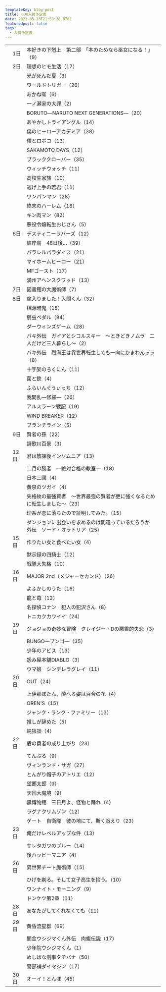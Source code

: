 ```yaml
---
templateKey: blog-post
title: ６月入荷予定表
date: 2023-05-23T21:59:28.878Z
featuredpost: false
tags:
  - 入荷予定表
---
```



|                      |     |                                            |
| -------------------- | --- | ------------------------------------------ |
| <!--StartFragment--> | 1日  | 本好きの下剋上　第二部　「本のためなら巫女になる！」（9）              |
|                      | 2日  | 理想のヒモ生活（17）                                |
|                      | 　   | 光が死んだ夏（3）                                  |
|                      | 　   | ワールドトリガー（26）                               |
|                      | 　   | あかね噺（6）                                    |
|                      | 　   | 一ノ瀬家の大罪（2）                                 |
|                      | 　   | BORUTO―NARUTO NEXT GENERATIONS―（20）        |
|                      | 　   | あやかしトライアングル（14）                            |
|                      | 　   | 僕のヒーローアカデミア（38）                            |
|                      | 　   | 僕とロボコ（13）                                  |
|                      | 　   | SAKAMOTO DAYS（12）                          |
|                      | 　   | ブラッククローバー（35）                              |
|                      | 　   | ウィッチウォッチ（11）                               |
|                      | 　   | 高校生家族（10）                                  |
|                      | 　   | 逃げ上手の若君（11）                                |
|                      | 　   | ワンパンマン（28）                                 |
|                      | 　   | 終末のハーレム（18）                                |
|                      | 　   | キン肉マン（82）                                  |
|                      | 　   | 悪役令嬢転生おじさん（5）                              |
|                      | 6日  | デスティニーラバーズ（12）                             |
|                      | 　   | 彼岸島　48日後…（39）                              |
|                      | 　   | パラレルパラダイス（21）                              |
|                      | 　   | マイホームヒーロー（21）                              |
|                      | 　   | MFゴースト（17）                                 |
|                      | 　   | 満州アヘンスクワッド（13）                             |
|                      | 7日  | 図書館の大魔術師（7）                                |
|                      | 8日  | 魔入りました！入間くん（32）                            |
|                      | 　   | 桃源暗鬼（15）                                   |
|                      | 　   | 弱虫ペダル（84）                                  |
|                      | 　   | ダーウィンズゲーム（28）                              |
|                      | 　   | バキ外伝　ガイアとシコルスキー　～ときどきノムラ　二人だけど三人暮らし～（2）    |
|                      | 　   | バキ外伝　烈海王は異世界転生しても一向にかまわんッッ（8）              |
|                      | 　   | 十字架のろくにん（11）                               |
|                      | 　   | 菌と鉄（4）                                     |
|                      | 　   | ふらいんぐうぃっち（12）                              |
|                      | 　   | 我間乱―修羅―（26）                                |
|                      | 　   | アルスラーン戦記（19）                               |
|                      | 　   | WIND BREAKER（12）                           |
|                      | 　   | ブランチライン（5）                                 |
|                      | 9日  | 賢者の孫（22）                                   |
|                      | 　   | 詩歌川百景（3）                                   |
|                      | 12日 | 君は放課後インソムニア（13）                            |
|                      | 　   | 二月の勝者　―絶対合格の教室―（18）                        |
|                      | 　   | 日本三國（4）                                    |
|                      | 　   | 黄泉のツガイ（4）                                  |
|                      | 　   | 失格紋の最強賢者　～世界最強の賢者が更に強くなるために転生しました～（23）     |
|                      | 　   | 理系が恋に落ちたので証明してみた。（15）                      |
|                      | 　   | ダンジョンに出会いを求めるのは間違っているだろうか　外伝　ソード・オラトリア（25） |
|                      | 15日 | 作りたい女と食べたい女（4）                             |
|                      | 　   | 黙示録の四騎士（12）                                |
|                      | 　   | 戦隊大失格（10）                                  |
|                      | 16日 | MAJOR 2nd（メジャーセカンド）（26）                    |
|                      | 　   | よふかしのうた（16）                                |
|                      | 　   | 龍と苺（12）                                    |
|                      | 　   | 名探偵コナン　犯人の犯沢さん（8）                          |
|                      | 　   | トニカクカワイイ（24）                               |
|                      | 19日 | ジョジョの奇妙な冒険　クレイジー・Dの悪霊的失恋（3）                |
|                      | 　   | BUNGO―ブンゴ―（35）                             |
|                      | 　   | 少年のアビス（13）                                 |
|                      | 　   | 怨み屋本舗DIABLO（3）                             |
|                      | 　   | ウマ娘　シンデレラグレイ（11）                           |
|                      | 20日 | OUT（24）                                    |
|                      | 　   | 上伊那ぼたん、酔へる姿は百合の花（4）                        |
|                      | 　   | OREN'S（15）                                 |
|                      | 　   | ジャンク・ランク・ファミリー（13）                         |
|                      | 　   | 推しが辞めた（5）                                  |
|                      | 　   | 純猥談（4）                                     |
|                      | 22日 | 盾の勇者の成り上がり（23）                             |
|                      | 　   | てんぷる（9）                                    |
|                      | 　   | ヴィンランド・サガ（27）                              |
|                      | 　   | とんがり帽子のアトリエ（12）                            |
|                      | 　   | 望郷太郎（9）                                    |
|                      | 　   | 天国大魔境（9）                                   |
|                      | 　   | 黒博物館　三日月よ、怪物と踊れ（4）                         |
|                      | 　   | ラグナクリムゾン（12）                               |
|                      | 　   | ゲート　自衛隊　彼の地にて、斯く戦えり（23）                    |
|                      | 23日 | 俺だけレベルアップな件（13）                            |
|                      | 　   | サレタガワのブルー（14）                              |
|                      | 　   | 後ハッピーマニア（4）                                |
|                      | 26日 | 異世界チート魔術師（15）                              |
|                      | 　   | ひげを剃る。そして女子高生を拾う。（10）                      |
|                      | 　   | ワンナイト・モーニング（9）                             |
|                      | 　   | ドンケツ第2章（11）                                |
|                      | 28日 | あなたがしてくれなくても（11）                           |
|                      | 29日 | 黄昏流星群（69）                                  |
|                      | 　   | 闇金ウシジマくん外伝　肉蝮伝説（17）                        |
|                      | 　   | 少年院ウシジマくん（1）                               |
|                      | 　   | めしばな刑事タチバナ（50）                             |
|                      | 　   | 警部補ダイマジン（17）                               |
|                      | 30日 | オーイ！とんぼ（45）<!--EndFragment-->              |